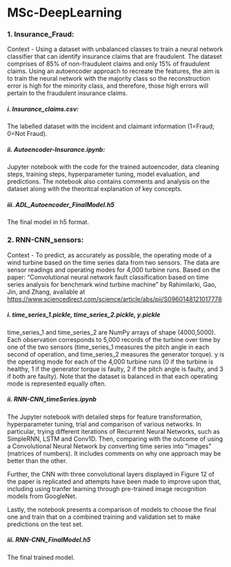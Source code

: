 # MSc-DeepLearning
### 1. Insurance_Fraud:
Context - Using a dataset with unbalanced classes to train a neural network classifier that can identify insurance claims that are fraudulent. The dataset comprises of 85% of non-fraudulent claims and only 15% of fraudulent claims. Using an autoencoder approach to recreate the features, the aim is to train the neural network with the majority class so the reconstruction error is high for the minority class, and therefore, those high errors will pertain to the fraudulent insurance claims. 
##### i. Insurance_claims.csv:
The labelled dataset with the incident and claimant information (1=Fraud; 0=Not Fraud).
##### ii. Autoencoder-Insurance.ipynb:
Jupyter notebook with the code for the trained autoencoder, data cleaning steps, training steps, hyperparameter tuning, model evaluation, and predictions. The notebook also contains comments and analysis on the dataset along with the theoritcal explanation of key concepts. 
##### iii. ADL_Autoencoder_FinalModel.h5
The final model in h5 format. 

### 2. RNN-CNN_sensors:
Context - To predict, as accurately as possible, the operating mode of a wind turbine based on the time series data from two sensors. The data are sensor readings and operating modes for 4,000 turbine runs. Based on the paper: “Convolutional neural network fault classification based on time series analysis for benchmark wind turbine machine” by Rahimilarki, Gao, Jin, and Zhang, available at https://www.sciencedirect.com/science/article/abs/pii/S0960148121017778

##### i. time_series_1.pickle, time_series_2.pickle, y.pickle
time_series_1 and time_series_2 are NumPy arrays of shape (4000,5000). Each observation corresponds to 5,000 records of the turbine over time by one of the two sensors (time_series_1 measures the pitch angle in each second of operation, and time_series_2 measures the generator torque). y is the operating mode for each of the 4,000 turbine runs (0 if the turbine is healthy, 1 if the generator torque is faulty, 2 if the pitch angle is faulty, and 3 if both are faulty). Note that the dataset is balanced in that each operating mode is represented equally often.
##### ii. RNN-CNN_timeSeries.ipynb
The Jupyter notebook with detailed steps for feature transformation, hyperparameter tuning, trial and comparison of various networks. In particular, trying different iterations of Recurrent Neural Networks, such as SimpleRNN, LSTM and Conv1D. Then, comparing with the outcome of using a Convolutional Neural Network by converting time series into "images" (matrices of numbers). It includes comments on why one approach may be better than the other. 

Further, the CNN with three convolutional layers displayed in Figure 12 of the paper is replicated and attempts have been made to improve upon that, including using tranfer learning through pre-trained image recognition models from GoogleNet. 

Lastly, the notebook presents a comparison of models to choose the final one and train that on a combined training and validation set to make predictions on the test set.
##### iii. RNN-CNN_FinalModel.h5 
The final trained model.

